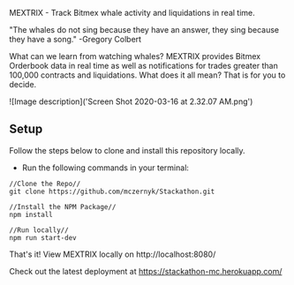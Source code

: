 MEXTRIX - Track Bitmex whale activity and liquidations in real time.

"The whales do not sing because they have an answer, they sing because they have a song."
-Gregory Colbert

What can we learn from watching whales? MEXTRIX provides Bitmex Orderbook data in real time as well as notifications for trades greater than 100,000 contracts and liquidations. What does it all mean? That is for you to decide.

![Image description]('Screen Shot 2020-03-16 at 2.32.07 AM.png')

## Setup

Follow the steps below to clone and install this repository locally.

* Run the following commands in your terminal:

```
//Clone the Repo//
git clone https://github.com/mczernyk/Stackathon.git

//Install the NPM Package//
npm install

//Run locally//
npm run start-dev
```

That's it! View MEXTRIX locally on http://localhost:8080/

Check out the latest deployment at
https://stackathon-mc.herokuapp.com/
